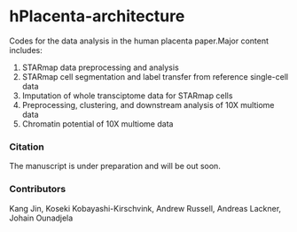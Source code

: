 # hPlacenta-architecture
 Codes for the data analysis in the human placenta paper.Major content includes:

 1. STARmap data preprocessing and analysis
 2. STARmap cell segmentation and label transfer from reference single-cell data
 3. Imputation of whole transciptome data for STARmap cells
 4. Preprocessing, clustering, and downstream analysis of 10X multiome data
 5. Chromatin potential of 10X multiome data

 ### Citation
 The manuscript is under preparation and will be out soon.

### Contributors
Kang Jin, Koseki Kobayashi-Kirschvink, Andrew Russell, Andreas Lackner, Johain Ounadjela
